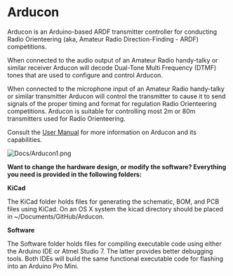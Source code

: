 # Arducon
Arducon is an Arduino-based ARDF transmitter controller for conducting Radio Orienteering (aka, Amateur Radio Direction-Finding - ARDF) competitions.

When connected to the audio output of an Amateur Radio handy-talky or similar receiver Arducon will decode Dual-Tone Multi Frequency (DTMF) tones that are used to configure and control Arducon. 

When connected to the microphone input of an Amateur Radio handy-talky or similar transmitter Arducon will control the transmitter to cause it to send signals of the proper timing and format for regulation Radio Orienteering competitions. Arducon is suitable for controlling most 2m or 80m transmitters used for Radio Orienteering.

Consult the <a href="https://docs.google.com/document/d/12K_Gxl0QbTVqAUzWxVBv87l9BldALZO71cXGYb9wk7I/edit?usp=sharing">User Manual</a>  for more information on Arducon and its capabilities.

![Docs/Arducon1.png](Docs/Arducon1.png)

<b>Want to change the hardware design, or modify the software? Everything you need is provided in the following folders: </b>

<b>KiCad</b>

The KiCad folder holds files for generating the schematic, BOM, and PCB files using KiCad. On an OS X system the kicad directory should be placed in ~/Documents/GitHub/Arducon.

<b>Software</b>

The Software folder holds files for compiling executable code using either the Arduino IDE or Atmel Studio 7. The latter provides better debugging tools. Both IDEs will build the same functional executable code for flashing into an Arduino Pro Mini.
